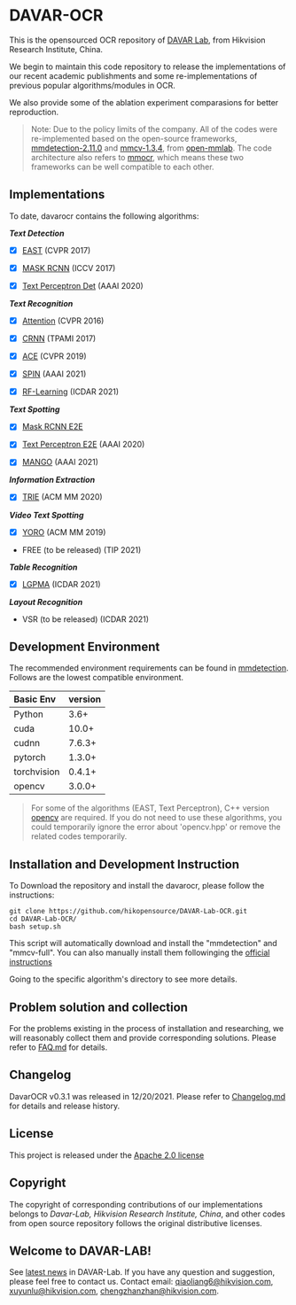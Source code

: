 # DAVAR-OCR

This is the opensourced OCR repository of [DAVAR Lab](https://davar-lab.github.io/), from Hikvision Research Institute, China. 

We begin to maintain this code repository to release the implementations of our recent academic publishments and some re-implementations of previous popular algorithms/modules in OCR. 

We also provide some of the ablation experiment comparasions for better reproduction. 

> Note: Due to the policy limits of the company. All of the codes were re-implemented based on the open-source frameworks, [mmdetection-2.11.0](https://github.com/open-mmlab/mmdetection/releases/tag/v2.11.0) and [mmcv-1.3.4](https://github.com/open-mmlab/mmcv/releases/tag/v1.3.4), from [open-mmlab](https://github.com/open-mmlab "open-mmlab"). The code architecture also refers to [mmocr](https://github.com/open-mmlab/mmocr), which means these two frameworks can be well compatible to each other.

## Implementations
To date, davarocr contains the following algorithms:

***Text Detection***

- [x] [EAST](demo/text_detection/east) (CVPR 2017)

- [x] [MASK RCNN](demo/text_detection/mask_rcnn_det) (ICCV 2017)

- [x] [Text Perceptron Det](demo/text_detection/text_perceptron_det) (AAAI 2020)

***Text Recognition***

- [x] [Attention](demo/text_recognition/__base__) (CVPR 2016)

- [x] [CRNN](demo/text_recognition/__base__) (TPAMI 2017)

- [x] [ACE](demo/text_recognition/ace) (CVPR 2019)

- [x] [SPIN](demo/text_recognition/spin) (AAAI 2021)

- [x] [RF-Learning](demo/text_recognition/rflearning) (ICDAR 2021)

***Text Spotting***

- [x] [Mask RCNN E2E](demo/text_spotting/mask_rcnn_spot/) 

- [x] [Text Perceptron E2E](demo/text_spotting/text_perceptron_spot/) (AAAI 2020)

- [x] [MANGO](demo/text_spotting/mango) (AAAI 2021)

***Information Extraction***

- [x] [TRIE](demo/text_ie/trie) (ACM MM 2020)

***Video Text Spotting***

- [x] [YORO](demo/videotext/yoro) (ACM MM 2019)

- FREE (to be released) (TIP 2021)


***Table Recognition***

- [x] [LGPMA](demo/table_recognition/lgpma) (ICDAR 2021)

***Layout Recognition***

- VSR (to be released) (ICDAR 2021)


## Development Environment
The recommended environment requirements can be found in [mmdetection](https://github.com/open-mmlab/mmdetection/). Follows are the lowest compatible environment.

| Basic Env   | version |
| :---------- | ------- |
| Python      | 3.6+    |
| cuda        | 10.0+   |
| cudnn       | 7.6.3+  |
| pytorch     | 1.3.0+  |
| torchvision | 0.4.1+  |
| opencv      | 3.0.0+  |

> For some of the algorithms (EAST, Text Perceptron), C++ version [opencv](https://opencv.org/) are required. If you do not need to use these algorithms, you could temporarily ignore the error about 'opencv.hpp' or remove the related codes temporarily. 
> 
## Installation and Development Instruction 

To Download the repository and install the davarocr, please follow the instructions:

```shell
git clone https://github.com/hikopensource/DAVAR-Lab-OCR.git
cd DAVAR-Lab-OCR/
bash setup.sh
```

This script will automatically download and install the "mmdetection" and "mmcv-full". You can also manually install them followinging the [official instructions](https://github.com/open-mmlab/mmdetection/)

Going to the specific algorithm's directory to see more details.

## Problem solution and collection
For the problems existing in the process of installation and researching, we will reasonably collect them and provide corresponding solutions. Please refer to [FAQ.md](./docs/FAQ.md) for details. 


## Changelog

DavarOCR v0.3.1 was released in 12/20/2021.
Please refer to [Changelog.md](./docs/Changelog.md) for details and release history.


## License
This project is released under the [Apache 2.0 license](./LICENSE)

## Copyright

The copyright of corresponding contributions of our implementations belongs to *Davar-Lab, Hikvision Research Institute, China*, and other codes from open source repository follows the original distributive licenses.

## Welcome to DAVAR-LAB!
See [latest news](https://davar-lab.github.io/) in DAVAR-Lab. If you have any question and suggestion, please feel free to contact us. Contact email: qiaoliang6@hikvision.com, xuyunlu@hikvision.com, chengzhanzhan@hikvision.com.
